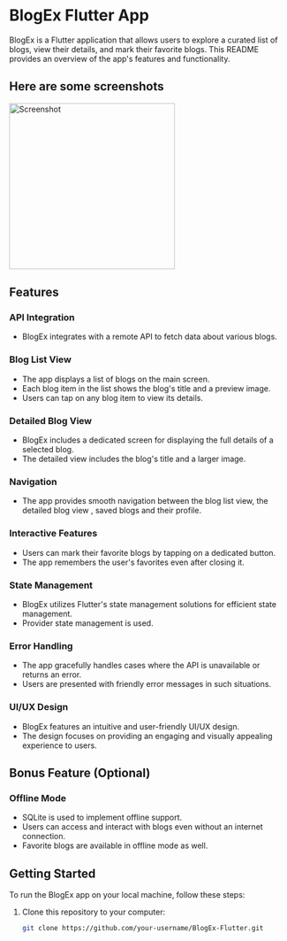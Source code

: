 # BlogEx Flutter App

BlogEx is a Flutter application that allows users to explore a curated list of blogs, view their details, and mark their favorite blogs. This README provides an overview of the app's features and functionality.
## Here are some screenshots
<img src="https://drive.google.com/file/d/1NUpShhsAWSpLnuxR2awhhPD7MflOy42b/view?usp=sharing" alt="Screenshot" width="300">

## Features

### API Integration

- BlogEx integrates with a remote API to fetch data about various blogs.

### Blog List View

- The app displays a list of blogs on the main screen.
- Each blog item in the list shows the blog's title and a preview image.
- Users can tap on any blog item to view its details.

### Detailed Blog View

- BlogEx includes a dedicated screen for displaying the full details of a selected blog.
- The detailed view includes the blog's title and a larger image.

### Navigation

- The app provides smooth navigation between the blog list view, the detailed blog view , saved blogs and their profile.

### Interactive Features

- Users can mark their favorite blogs by tapping on a dedicated button.
- The app remembers the user's favorites even after closing it.

### State Management

- BlogEx utilizes Flutter's state management solutions for efficient state management.
- Provider state management is used.

### Error Handling

- The app gracefully handles cases where the API is unavailable or returns an error.
- Users are presented with friendly error messages in such situations.

### UI/UX Design

- BlogEx features an intuitive and user-friendly UI/UX design.
- The design focuses on providing an engaging and visually appealing experience to users.

## Bonus Feature (Optional)

### Offline Mode

- SQLite is used to implement offline support.
- Users can access and interact with blogs even without an internet connection.
- Favorite blogs are available in offline mode as well.

## Getting Started

To run the BlogEx app on your local machine, follow these steps:

1. Clone this repository to your computer:

   ```bash
   git clone https://github.com/your-username/BlogEx-Flutter.git
